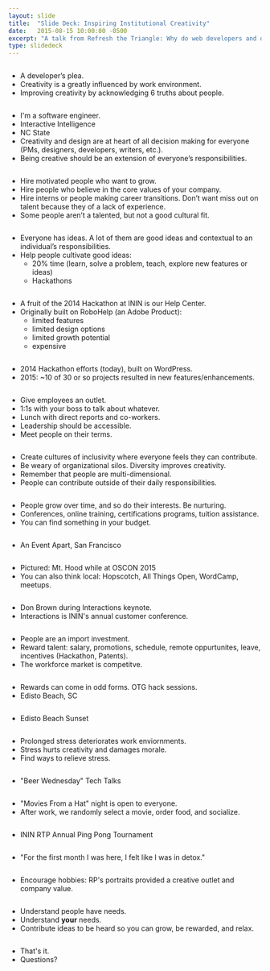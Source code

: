 ```yaml
---
layout: slide
title:  "Slide Deck: Inspiring Institutional Creativity"
date:   2015-08-15 10:00:00 -0500
excerpt: "A talk from Refresh the Triangle: Why do web developers and designers love their job? When do they stop? How can we keep them engaged and inspired? It’s about more than just the work."
type: slidedeck
---
```


<section>
    <img class="stretch" data-src="../../../img/creativity/creativity.001.jpeg" />
    <aside class="notes">
        <ul>
            <li>A developer’s plea.</li>
            <li>Creativity is a greatly influenced by work environment.</li>
            <li>Improving creativity by acknowledging 6 truths about people.</li>
        </ul>
    </aside>
</section>
<section>
    <img class="stretch" data-src="../../../img/creativity/creativity.002.jpeg" />
    <aside class="notes">
        <ul>
            <li>I'm a software engineer.</li>
            <li>Interactive Intelligence</li>
            <li>NC State</li>
            <li>Creativity and design are at heart of all decision making for everyone (PMs, designers, developers, writers, etc.).</li>
            <li>Being creative should be an extension of everyone’s responsibilities.</li>
        </ul>
    </aside>
</section>
<section>
    <img class="stretch" data-src="../../../img/creativity/creativity.003.jpeg" />
    <aside class="notes">
        <ul>
            <li>Hire motivated people who want to grow.</li>
            <li>Hire people who believe in the core values of your company.</li>
            <li>Hire interns or people making career transitions. Don’t want miss out on talent because they of a lack of experience.</li>
            <li>Some people aren’t a talented, but not a good cultural fit. </li>
        </ul>
    </aside>
</section>
<section>
    <img class="stretch" data-src="../../../img/creativity/creativity.004.jpeg" />
    <aside class="notes">
        <ul>
            <li>Everyone has ideas. A lot of them are good ideas and contextual to an individual’s responsibilities.</li>
            <li>Help people cultivate good ideas:
                <ul>
                    <li>20% time (learn, solve a problem, teach, explore new features or ideas)</li>
                    <li>Hackathons</li>
                </ul>
            </li>
        </ul>
    </aside>
</section>
<section>
    <img class="stretch" data-src="../../../img/creativity/creativity.005.jpeg" />
    <aside class="notes">
        <ul>
            <li>A fruit of the 2014 Hackathon at ININ is our Help Center.</li>
            <li>Originally built on RoboHelp (an Adobe Product):
                <ul>
                    <li>limited features</li>
                    <li>limited design options</li>
                    <li>limited growth potential</li>
                    <li>expensive</li>
                </ul>
            </li>
        </ul>
    </aside>
</section>
<section>
    <img class="stretch" data-src="../../../img/creativity/creativity.006.jpeg" />
    <aside class="notes">
        <ul>
            <li>2014 Hackathon efforts (today), built on WordPress.</li>
            <li>2015: ~10 of 30 or so projects resulted in new features/enhancements.</li>
        </ul>
    </aside>
</section>
<section>
    <img class="stretch" data-src="../../../img/creativity/creativity.007.jpeg" />
    <aside class="notes">
        <ul>
            <li>Give employees an outlet.</li>
            <li>1:1s with your boss to talk about whatever.</li>
            <li>Lunch with direct reports and co-workers.</li>
            <li>Leadership should be accessible.</li>
            <li>Meet people on their terms.</li>
        </ul>
    </aside>
</section>
<section>
    <img class="stretch" data-src="../../../img/creativity/creativity.008.jpeg" />
    <aside class="notes">
        <ul>
            <li>Create cultures of inclusivity where everyone feels they can contribute.</li>
            <li>Be weary of organizational silos. Diversity improves creativity.</li>
            <li>Remember that people are multi-dimensional.</li>
            <li>People can contribute outside of their daily responsibilities.</li>
        </ul>
    </aside>
</section>
<section>
    <img class="stretch" data-src="../../../img/creativity/creativity.009.jpeg" />
    <aside class="notes">
        <ul>
            <li>People grow over time, and so do their interests. Be nurturing.</li>
            <li>Conferences, online training, certifications programs, tuition assistance.</li>
            <li>You can find something in your budget.</li>
        </ul>
    </aside>
</section>
<section>
    <img class="stretch" data-src="../../../img/creativity/creativity.010.jpeg" />
    <aside class="notes">
        <ul>
            <li>An Event Apart, San Francisco</li>
        </ul>
    </aside>
</section>
<section>
    <img class="stretch" data-src="../../../img/creativity/creativity.011.jpeg" />
    <aside class="notes">
        <ul>
            <li>Pictured: Mt. Hood while at OSCON 2015</li>
            <li>You can also think local: Hopscotch, All Things Open, WordCamp, meetups.</li>
        </ul>
    </aside>
</section>
<section>
    <img class="stretch" data-src="../../../img/creativity/creativity.012.jpeg" />
    <aside class="notes">
        <ul>
            <li>Don Brown during Interactions keynote.</li>
            <li>Interactions is ININ's annual customer conference.</li>
        </ul>
    </aside>
</section>
<section>
    <img class="stretch" data-src="../../../img/creativity/creativity.013.jpeg" />
    <aside class="notes">
        <ul>
            <li>People are an import investment.</li>
            <li>Reward talent: salary, promotions, schedule, remote oppurtunites, leave,
                incentives (Hackathon, Patents).</li>
            <li>The workforce market is competitve.</li>
        </ul>
    </aside>
</section>
<section>
    <img class="stretch" data-src="../../../img/creativity/creativity.014.jpeg" />
    <aside class="notes">
        <ul>
            <li>Rewards can come in odd forms. OTG hack sessions.</li>
            <li>Edisto Beach, SC</li>
        </ul>
    </aside>
</section>
<section>
    <img class="stretch" data-src="../../../img/creativity/creativity.015.jpeg" />
    <aside class="notes">
        <ul>
            <li>Edisto Beach Sunset</li>
        </ul>
    </aside>
</section>
<section>
    <img class="stretch" data-src="../../../img/creativity/creativity.016.jpeg" />
    <aside class="notes">
        <ul>
            <li>Prolonged stress deteriorates work enviornments.</li>
            <li>Stress hurts creativity and damages morale.</li>
            <li>Find ways to relieve stress.</li>
        </ul>
    </aside>
</section>
<section>
    <img class="stretch" data-src="../../../img/creativity/creativity.017.jpeg" />
    <aside class="notes">
        <ul>
            <li>"Beer Wednesday" Tech Talks</li>
        </ul>
    </aside>
</section>
<section>
    <img class="stretch" data-src="../../../img/creativity/creativity.018.jpeg" />
    <aside class="notes">
        <ul>
            <li>"Movies From a Hat" night is open to everyone.</li>
            <li>After work, we randomly select a movie, order food, and socialize.</li>
        </ul>
    </aside>
</section>
<section>
    <img class="stretch" data-src="../../../img/creativity/creativity.019.jpeg" />
    <aside class="notes">
        <ul>
            <li>ININ RTP Annual Ping Pong Tournament</li>
        </ul>
    </aside>
</section>
<section>
    <img class="stretch" data-src="../../../img/creativity/creativity.020.jpeg" />
    <aside class="notes">
        <ul>
            <li>"For the first month I was here, I felt like I was in detox."</li>
        </ul>
    </aside>
</section>
<section>
    <img class="stretch" data-src="../../../img/creativity/creativity.021.jpeg" />
    <aside class="notes">
        <ul>
            <li>Encourage hobbies: RP's portraits provided a creative outlet and
                company value.</li>
        </ul>
    </aside>
</section>
<section>
    <img class="stretch" data-src="../../../img/creativity/creativity.022.jpeg" />
    <aside class="notes">
        <ul>
            <li>Understand people have needs.</li>
            <li>Understand <b>your</b> needs.</li>
            <li>Contribute ideas to be heard so you can grow, be rewarded, and relax.</li>
        </ul>
    </aside>
</section>
<section>
    <img class="stretch" data-src="../../../img/creativity/creativity.023.jpeg" />
    <aside class="notes">
        <ul>
            <li>That's it.</li>
            <li>Questions?</li>
        </ul>
    </aside>
</section>
